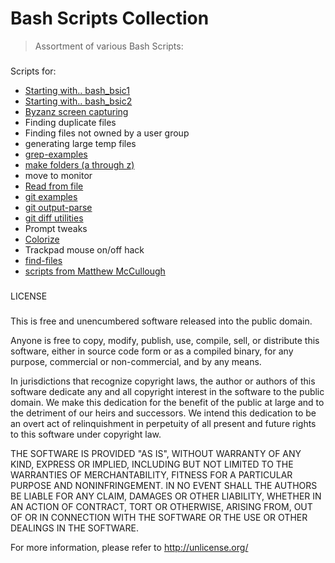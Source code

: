 # Bash Scripts Collection

> Assortment of various Bash Scripts:

### 


Scripts for:
- [Starting with.. bash_bsic1](bash_basics1)
- [Starting with.. bash_bsic2](bash_basics2)
- [Byzanz screen capturing](screen-capturing)
- Finding duplicate files
- Finding files not owned by a user group
- generating large temp files
- [grep-examples](grep)
- [make folders (a through z)](files-folders)
- move to monitor
- [Read from file](config)
- [git examples](git-examples)
- [git output-parse](git-output-parse)
- [git diff utilities](git-scripts)
- Prompt tweaks
- [Colorize](unix-color-codes)
- Trackpad mouse on/off hack
- [find-files](searching-files)
- [scripts from Matthew McCullough](bash_Commands)

### 
LICENSE
### 
This is free and unencumbered software released into the public domain.

Anyone is free to copy, modify, publish, use, compile, sell, or
distribute this software, either in source code form or as a compiled
binary, for any purpose, commercial or non-commercial, and by any
means.

In jurisdictions that recognize copyright laws, the author or authors
of this software dedicate any and all copyright interest in the
software to the public domain. We make this dedication for the benefit
of the public at large and to the detriment of our heirs and
successors. We intend this dedication to be an overt act of
relinquishment in perpetuity of all present and future rights to this
software under copyright law.

THE SOFTWARE IS PROVIDED "AS IS", WITHOUT WARRANTY OF ANY KIND,
EXPRESS OR IMPLIED, INCLUDING BUT NOT LIMITED TO THE WARRANTIES OF
MERCHANTABILITY, FITNESS FOR A PARTICULAR PURPOSE AND NONINFRINGEMENT.
IN NO EVENT SHALL THE AUTHORS BE LIABLE FOR ANY CLAIM, DAMAGES OR
OTHER LIABILITY, WHETHER IN AN ACTION OF CONTRACT, TORT OR OTHERWISE,
ARISING FROM, OUT OF OR IN CONNECTION WITH THE SOFTWARE OR THE USE OR
OTHER DEALINGS IN THE SOFTWARE.

For more information, please refer to <http://unlicense.org/>
